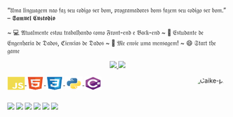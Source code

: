 “𝔘𝔪𝔞 𝔩𝔦𝔫𝔤𝔲𝔞𝔤𝔢𝔪 𝔫𝔞𝔬 𝔣𝔞𝔷 𝔰𝔢𝔲 𝔠𝔬𝔡𝔦𝔤𝔬 𝔰𝔢𝔯 𝔟𝔬𝔪, 𝔭𝔯𝔬𝔤𝔯𝔞𝔪𝔞𝔡𝔬𝔯𝔢𝔰 𝔟𝔬𝔫𝔰 𝔣𝔞𝔷𝔢𝔪 𝔰𝔢𝔲 𝔠𝔬𝔡𝔦𝔤𝔬 𝔰𝔢𝔯 𝔟𝔬𝔪.”  – 𝕾𝖆𝖒𝖚𝖊𝖑 𝕮𝖚𝖘𝖙𝖔𝖉𝖎𝖔

~ 💻 𝔄𝔱𝔲𝔞𝔩𝔪𝔢𝔫𝔱𝔢 𝔢𝔰𝔱𝔬𝔲 𝔱𝔯𝔞𝔟𝔞𝔩𝔥𝔞𝔫𝔡𝔬 𝔠𝔬𝔪𝔬 𝔉𝔯𝔬𝔫𝔱-𝔢𝔫𝔡 𝔢 𝔅𝔞𝔠𝔨-𝔢𝔫𝔡
~ 🌱 𝔈𝔰𝔱𝔲𝔡𝔞𝔫𝔱𝔢 𝔡𝔢 𝔈𝔫𝔤𝔢𝔫𝔥𝔞𝔯𝔦𝔞 𝔡𝔢 𝔇𝔞𝔡𝔬𝔰, ℭ𝔦𝔢𝔫𝔠𝔦𝔞𝔰 𝔡𝔢 𝔇𝔞𝔡𝔬𝔰
~ 💬 𝔐𝔢 𝔢𝔫𝔳𝔦𝔢 𝔲𝔪𝔞 𝔪𝔢𝔫𝔰𝔞𝔤𝔢𝔪!
~ 😄 𝔖𝔱𝔞𝔯𝔱 𝔱𝔥𝔢 𝔤𝔞𝔪𝔢 


<div align="center">
  <a href="https://github.com/caikedias">
  <img height="150em" src="https://github-readme-stats.vercel.app/api?username=caikedias&show_icons=true&theme=dark&include_all_commits=true&count_private=true"/>
  <img height="150em" src="https://github-readme-stats.vercel.app/api/top-langs/?username=caikedias&layout=compact&langs_count=7&theme=dark"/>
</div>
  
  <div style="display: inline_block"><br>
  <img align="center" alt="Caike-Js" height="30" width="40" src="https://raw.githubusercontent.com/devicons/devicon/master/icons/javascript/javascript-plain.svg">
  <img align="center" alt="Caike-HTML" height="30" width="40" src="https://raw.githubusercontent.com/devicons/devicon/master/icons/html5/html5-original.svg">
  <img align="center" alt="Caike-CSS" height="30" width="40" src="https://raw.githubusercontent.com/devicons/devicon/master/icons/css3/css3-original.svg">
  <img align="center" alt="Caike-Python" height="30" width="40" src="https://raw.githubusercontent.com/devicons/devicon/master/icons/python/python-original.svg">
  <img align="center" alt="Caike-Csharp" height="30" width="40" src="https://raw.githubusercontent.com/devicons/devicon/master/icons/csharp/csharp-original.svg">
  <img align="right" alt="Caike-pic" height="110" style="border-radius:50px;" src="https://blogdoiphone.com/wp-content/uploads/2020/02/97387022d579d0d9806c8c3e176434f7.gif">
</div>
  
   ##
  
 <div>
   
   <a href="https://www.youtube.com/channel/UCavYL8FQKR5OfWHPA3AfnCg" target="_blank"><img src="https://img.shields.io/badge/YouTube-FF0000?style=for-the-badge&logo=youtube&logoColor=white" target="_blank"></a>
  <a href="https://www.instagram.com/caikediass/" target="_blank"><img src="https://img.shields.io/badge/-Instagram-%23E4405F?style=for-the-badge&logo=instagram&logoColor=white" target="_blank"></a>
 	<a href="" target="_blank"><img src="https://img.shields.io/badge/Twitch-9146FF?style=for-the-badge&logo=twitch&logoColor=white" target="_blank"></a>
 <a href="https://discord.gg/WKMspCWY" target="_blank"><img src="https://img.shields.io/badge/Discord-7289DA?style=for-the-badge&logo=discord&logoColor=white" target="_blank"></a> 
  <a href = "mailto:caike.dias50@gmail.com"><img src="https://img.shields.io/badge/-Gmail-%23333?style=for-the-badge&logo=gmail&logoColor=white" target="_blank"></a>
  <a href="https://www.linkedin.com/in/caike-dias-53274014a/" target="_blank"><img src="https://img.shields.io/badge/-LinkedIn-%230077B5?style=for-the-badge&logo=linkedin&logoColor=white" target="_blank"></a> 
   
   
 </div>
